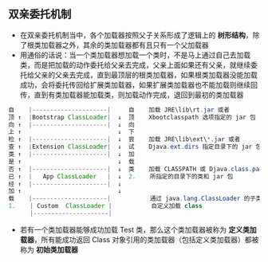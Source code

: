 ## 双亲委托机制

- 在双亲委托机制当中，各个加载器按照父子关系形成了逻辑上的 **树形结构**，除了根类加载器之外，其余的类加载器都有且只有一个父加载器
- 用通俗的话说：当一个类加载器想加载一个类时，不是马上通过自己去加载类，而是把加载的动作委托给父亲去完成，父亲上面如果还有父亲，就继续委托给父亲的父亲去完成，直到最顶层的根类加载器，如果根类加载器没能加载成功，会将委托传回给扩展类加载器，如果扩展类加载器也不能加载则继续回传，直到有类加载器能加载类，则加载动作完成，退回到最初的类加载器

```java
自    |---------------------|     自    加载 JRE\lib\rt.jar 或者
顶 ↑  |Bootstrap ClassLoader|  ↓  顶    Xbootclasspath 选项指定的 jar 包 
向 ↑  |---------------------|  ↓  向    
上 ↑                           ↓  下
检 ↑  |---------------------|  ↓  尝    加载 JRE\lib\ext\*.jar 或者
查 ↑  |Extension ClassLoader|  ↓  试    Djava.ext.dirs 指定目录下的 jar 包
类 ↑  |---------------------|  ↓  加 
是 ↑                           ↓  载
否 ↑  |---------------------|  ↓  类    加载 CLASSPATH 或 Djava.class.path 
已 ↑  |   App ClassLoader   |  ↓  2.    所指定的目录下的类和 jar 包
经 ↑  |---------------------|  ↓ 
加 ↑                           ↓
载    |---------------------|           通过 java.lang.ClassLoader 的子类
1.    | Custom  ClassLoader |           自定义加载 class
      |---------------------|    
```

- 若有一个类加载器能够成功加载 Test 类，那么这个类加载器被称为 **定义类加载器**，所有能成功返回 Class 对象引用的类加载器（包括定义类加载器）都被称为 **初始类加载器**
